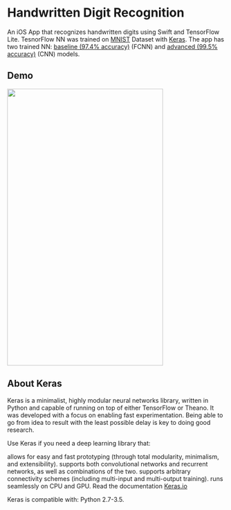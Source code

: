 # Handwritten Digit Recognition
An iOS App that recognizes handwritten digits using Swift and TensorFlow Lite. TesnorFlow NN was trained on [MNIST](http://yann.lecun.com/exdb/mnist/) Dataset with [Keras](https://keras.io/). The app has two trained NN: [baseline (97.4% accuracy)](https://github.com/sevakon/handwritten-digits-recognition/blob/master/PythonScript/mnist_baseline_model.py) (FCNN) and [advanced (99.5% accuracy)](https://github.com/sevakon/handwritten-digits-recognition/blob/master/PythonScript/mnist_advanced_model.py) (CNN) models.

## Demo
<img src="https://github.com/sevakon/handwritten-digits-recognition/blob/master/demo.gif" width="360" height="640">

## About Keras

Keras is a minimalist, highly modular neural networks library, written in Python and capable of running on top of either TensorFlow or Theano. It was developed with a focus on enabling fast experimentation. Being able to go from idea to result with the least possible delay is key to doing good research.

Use Keras if you need a deep learning library that:

allows for easy and fast prototyping (through total modularity, minimalism, and extensibility).
supports both convolutional networks and recurrent networks, as well as combinations of the two.
supports arbitrary connectivity schemes (including multi-input and multi-output training).
runs seamlessly on CPU and GPU.
Read the documentation [Keras.io](http://keras.io/)

Keras is compatible with: Python 2.7-3.5.
